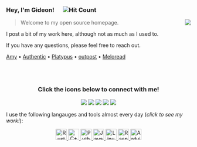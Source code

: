 ### Hey, I'm Gideon! <img src="https://cultofthepartyparrot.com/parrots/hd/opensourceparrot.gif" height="16px"/> ![Hit Count](https://visitor-badge.laobi.icu/badge?page_id=gideontong.gideontong)

<img src="https://github-readme-stats.vercel.app/api/top-langs/?username=gideontong&layout=compact&hide=makefile" align="right"/>

> Welcome to my open source homepage.

I post a bit of my work here, although not as much as I used to.

If you have any questions, please feel free to reach out.

[Amy](https://www.github.com/gideontong/Amy) • [Authentic](https://www.github.com/gideontong/Authentic) • [Platypus](https://www.github.com/gideontong/Platypus) • [outpost](https://www.github.com/gideontong/outpost) • [Meloread](https://www.github.com/gideontong/Meloread)

<br/><br/>

<h3 align="center">
    Click the icons below to connect with me!
</h3>

<p align="center">
    <a href="https://gideontong.com" target="_blank"><img src="https://img.icons8.com/bubbles/50/000000/domain.png"/></a>
    <a href="https://www.linkedin.com/in/gideontong" target="_blank"><img src="https://img.icons8.com/bubbles/50/000000/linkedin.png"/></a>
    <a href="https://twitter.com/gideontong" target="_blank"><img src="https://img.icons8.com/bubbles/50/000000/twitter-circled.png"/></a>
    <a href="https://youtube.com/funnygid123" target="_blank"><img src="https://img.icons8.com/bubbles/50/000000/youtube.png"/></a>
    <a href="https://patreon.com/gideontong" target="_blank"><img src="https://img.icons8.com/bubbles/50/000000/patreon.png"/></a>
</p>

I use the following langauges and tools almost every day (*click to see my work!*):

<p align="center">
  <a href="https://github.com/gideontong?tab=repositories&q=&type=&language=rust">
    <img src="https://img.icons8.com/color/64/000000/rust-programming-language.png" alt="Rust" width="30px"/>
  </a>
  <a href="https://github.com/gideontong?tab=repositories&q=&type=&language=c">
    <img src="https://img.icons8.com/color/64/000000/c-plus-plus-logo.png" alt="C++" width="30px"/>
  </a>
  <a href="https://github.com/gideontong?tab=repositories&q=&type=&language=python">
    <img src="https://img.icons8.com/color/64/000000/python.png" alt="Python" width="30px"/>
  </a>
  <a href="https://github.com/gideontong?tab=repositories&q=&type=&language=javascript">
    <img src="https://img.icons8.com/color/64/000000/javascript.png" alt="Javascript" width="30px"/>
  </a>
  <a href="https://github.com/gideontong?tab=repositories&q=&type=&language=shell">
    <img src="https://img.icons8.com/color/64/000000/linux.png" alt="Linux" width="30px"/>
  </a>
  <a href="https://gideontong.com">
    <img src="https://img.icons8.com/color/64/000000/raspberry-pi.png" alt="Raspberry Pi" width="30px"/>
  </a>
  <a href="https://gideontong.com">
    <img src="https://img.icons8.com/color/64/000000/arduino.png" alt="Arduino" width="30px"/>
  </a>
</p>

<!--
<details>
    <summary><b>Expandable content.</b></summary>
</details>
-->
